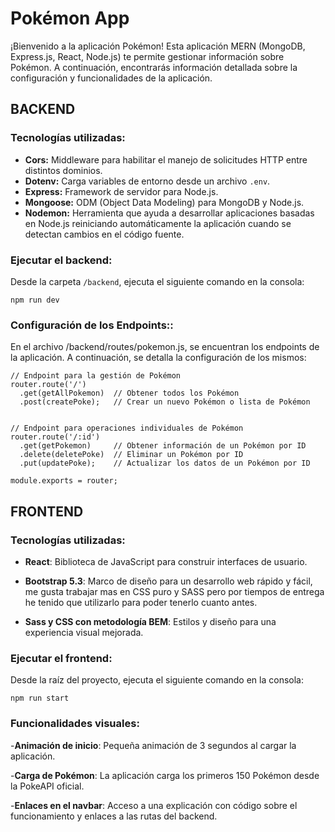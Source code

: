 # Pokémon App

¡Bienvenido a la aplicación Pokémon! Esta aplicación MERN (MongoDB, Express.js, React, Node.js) te permite gestionar información sobre Pokémon. A continuación, encontrarás información detallada sobre la configuración y funcionalidades de la aplicación.

## BACKEND


### Tecnologías utilizadas:

- **Cors:** Middleware para habilitar el manejo de solicitudes HTTP entre distintos dominios.
- **Dotenv:** Carga variables de entorno desde un archivo `.env`.
- **Express:** Framework de servidor para Node.js.
- **Mongoose:** ODM (Object Data Modeling) para MongoDB y Node.js.
- **Nodemon:** Herramienta que ayuda a desarrollar aplicaciones basadas en Node.js reiniciando automáticamente la aplicación cuando se detectan cambios en el código fuente.


### Ejecutar el backend:

Desde la carpeta `/backend`, ejecuta el siguiente comando en la consola:

```
npm run dev
```


### Configuración de los Endpoints::

En el archivo /backend/routes/pokemon.js, se encuentran los endpoints de la aplicación. A continuación, se detalla la configuración de los mismos:

```
// Endpoint para la gestión de Pokémon
router.route('/')
  .get(getAllPokemon)  // Obtener todos los Pokémon
  .post(createPoke);   // Crear un nuevo Pokémon o lista de Pokémon


// Endpoint para operaciones individuales de Pokémon
router.route('/:id')
  .get(getPokemon)     // Obtener información de un Pokémon por ID
  .delete(deletePoke)  // Eliminar un Pokémon por ID
  .put(updatePoke);    // Actualizar los datos de un Pokémon por ID

module.exports = router;

```

## FRONTEND

### Tecnologías utilizadas:

- **React**: Biblioteca de JavaScript para construir interfaces de usuario.

- **Bootstrap 5.3**: Marco de diseño para un desarrollo web rápido y fácil, me gusta trabajar mas en CSS puro y SASS pero por tiempos de entrega he tenido que utilizarlo para poder tenerlo cuanto antes.

- **Sass y CSS con metodología BEM**: Estilos y diseño para una experiencia visual mejorada.


### Ejecutar el frontend:

Desde la raíz del proyecto, ejecuta el siguiente comando en la consola:

```
npm run start
```


### Funcionalidades visuales:

-**Animación de inicio**: Pequeña animación de 3 segundos al cargar la aplicación.

-**Carga de Pokémon**: La aplicación carga los primeros 150 Pokémon desde la PokeAPI oficial.

-**Enlaces en el navbar**: Acceso a una explicación con código sobre el funcionamiento y enlaces a las rutas del backend.
